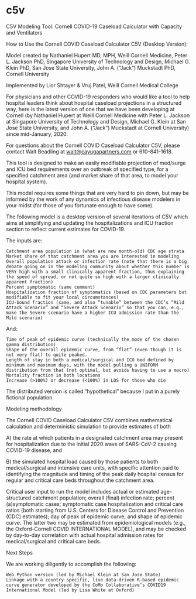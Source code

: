 # c5v
C5V Modeling Tool: Cornell COVID-19 Caseload Calculator with Capacity and Ventilators

How to Use the Cornell COVID Caseload Calculator C5V (Desktop Version):

Model created by Nathaniel Hupert MD, MPH, Weill Cornell Medicine,
Peter L. Jackson PhD, Singapore University of Technology and Design,
Michael G. Klein PhD, San Jose State University,
John A. (“Jack”) Muckstadt PhD, Cornell University

Implemented by Lior Shtayer & Vruj Patel, Weill Cornell Medical College 

For physicians and other COVID-19 responders who would like a tool to help hospital leaders think about hospital caseload projections in a structured way, here is the latest version of one that we have been developing at Cornell (by Nathaniel Hupert at Weill Cornell Medicine with Peter L. Jackson at Singapore University of Technology and Design, Michael G. Klein at San Jose State University, and John A. (“Jack”) Muckstadt at Cornell University) since mid-January, 2020.

For questions about the Cornell COVID Caseload Calculator C5V, please contact Walt Beadling at walt@cayugapartners.com or 610-841-1618.

This tool is designed to make an easily modifiable projection of med/surge and ICU bed requirements over an outbreak of specified type, for a specified catchment area (and market share of that area, to model your hospital system).

This model requires some things that are very hard to pin down, but may be informed by the work of any dynamics of infectious disease modelers in your midst (for those of you fortunate enough to have some).

The following model is a desktop version of several iterations of C5V which aims at simplifying and updating the hospitalizations and ICU fraction section to reflect current estimates for COVID-19. 

The inputs are:

    Catchment area population in (what are now month-old) CDC age strata
    Market share of that catchment area you are interested in modeling
    Overall population attack or infection rate (note that there is a big debate going on in the modeling community about whether this number is VERY high with a small clinically apparent fraction, thus explaining the speed of spread, or not quite so high with a larger clinically apparent fraction)
    Percent symptomatic (same comment)
    Hospitalization fraction of symptomatics (based on CDC parameters but modifiable to fit your local circumstances)
    ICU-bound fraction (same, and also “tunable” between the CDC’s “Mild Attack Scenario” and “Severe Attack Scenario” so that you can, e.g., make the Severe scenario have a higher ICU admission rate than the Mild scenario)

And:

    Time of peak of epidemic curve (technically the mode of the chosen gamma distribution)
    Shape of the overall epidemic curve, from “flat” (even though it is not very flat) to quite peaked.
    Length of stay in both a medical/surgical and ICU bed defined by minimum and maximum days, with the model pulling a UNIFORM distribution from that (not optimal, but avoids having to use a macro)
    Mortality fraction in both locations
    Increase (>100%) or decrease (<100%) in LOS for those who die

The distributed version is called “hypothetical” because I put in a purely fictional population.

Modeling methodology

The Cornell COVID Caseload Calculator C5V combines mathematical calculation and deterministic simulation to provide estimates of both

A) the rate at which patients in a designated catchment area may present for hospitalization due to the initial 2020 wave of SARS-CoV-2 causing COVID-19 disease, and

B) the simulated hospital load caused by those patients to both medical/surgical and intensive care units, with specific attention paid to identifying the magnitude and timing of the peak daily hospital census for regular and critical care beds throughout the catchment area. 

Critical user input to run the model includes actual or estimated age-structured catchment population; overall (final) infection rate; percent (a)symptomatic cases; symptomatic case hospitalization and  critical care ratios (both starting from U.S. Centers for Disease Control and Prevention (CDC) estimates); day of peak of epidemic curve; and shape of epidemic curve.  The latter two may be estimated from epidemiological models (e.g., the Oxford-Cornell COVID INTERNATIONAL MODEL), and may be checked by day-to-day correlation with actual hospital admission rates for medical/surgical and critical care beds.

Next Steps

We are working diligently to accomplish the following:

    Web Python version (led by Michael Klein at San Jose State)
    Linkage with a country-specific, live data-driven R-based epidemic curve generator developed by the CoMo Collaborative’s COVID19 International Model (led by Lisa White at Oxford)
